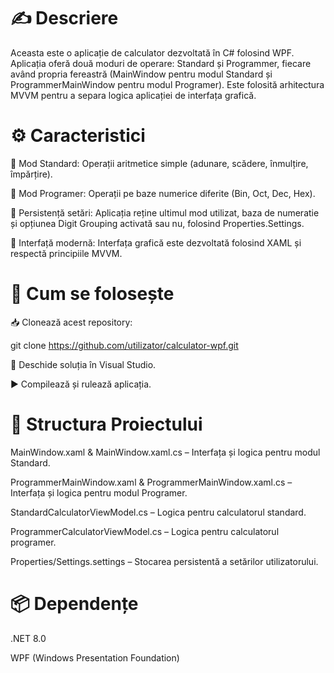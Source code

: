 # ✍️ Descriere

Aceasta este o aplicație de calculator dezvoltată în C# folosind WPF. Aplicația oferă două moduri de operare: Standard și Programmer, fiecare având propria fereastră (MainWindow pentru modul Standard și ProgrammerMainWindow pentru modul Programer). Este folosită arhitectura MVVM pentru a separa logica aplicației de interfața grafică.

# ⚙️ Caracteristici

📐 Mod Standard: Operații aritmetice simple (adunare, scădere, înmulțire, împărțire).

🔢 Mod Programer: Operații pe baze numerice diferite (Bin, Oct, Dec, Hex).

💾 Persistență setări: Aplicația reține ultimul mod utilizat, baza de numeratie și opțiunea Digit Grouping activată sau nu, folosind Properties.Settings.

🎨 Interfață modernă: Interfața grafică este dezvoltată folosind XAML și respectă principiile MVVM.

# 🚀 Cum se folosește

📥 Clonează acest repository:

 git clone https://github.com/utilizator/calculator-wpf.git

📝 Deschide soluția în Visual Studio.

▶️ Compilează și rulează aplicația.

# 📁 Structura Proiectului

MainWindow.xaml & MainWindow.xaml.cs – Interfața și logica pentru modul Standard.

ProgrammerMainWindow.xaml & ProgrammerMainWindow.xaml.cs – Interfața și logica pentru modul Programer.

StandardCalculatorViewModel.cs – Logica pentru calculatorul standard.

ProgrammerCalculatorViewModel.cs – Logica pentru calculatorul programer.

Properties/Settings.settings – Stocarea persistentă a setărilor utilizatorului.

# 📦 Dependențe

.NET 8.0

WPF (Windows Presentation Foundation)
